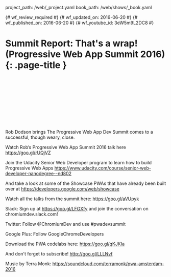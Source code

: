 project_path: /web/_project.yaml
book_path: /web/shows/_book.yaml

{# wf_review_required #}
{# wf_updated_on: 2016-06-20 #}
{# wf_published_on: 2016-06-20 #}
{# wf_youtube_id: 3eW5m9L2DC8 #}

# Summit Report: That's a wrap! (Progressive Web App Summit 2016) {: .page-title }


<div class="video-wrapper">
  <iframe class="devsite-embedded-youtube-video" data-video-id="3eW5m9L2DC8"
          data-autohide="1" data-showinfo="0" frameborder="0" allowfullscreen>
  </iframe>
</div>


Rob Dodson brings The Progressive Web App Dev Summit comes to a successful, though weary, close.

Watch Rob’s Progressive Web App Summit 2016 talk here https://goo.gl/rUQjVZ

Join the Udacity Senior Web Developer program to learn how to build Progressive Web Apps https://www.udacity.com/course/senior-web-developer-nanodegree--nd802

And take a look at some of the Showcase PWAs that have already been built over at https://developers.google.com/web/showcase

Watch all the talks from the summit here: https://goo.gl/aVUpyk

Slack: Sign up at https://goo.gl/LFGXfy and join the conversation on chromiumdev.slack.com! 

Twitter: Follow @ChromiumDev and use #pwadevsummit

Google Plus: Follow GoogleChromeDevelopers

Download the PWA codelabs here: https://goo.gl/qKJKIa

And don't forget to subscribe! http://goo.gl/LLLNvf

Music by Terra Monk: https://soundcloud.com/terramonk/pwa-amsterdam-2016
